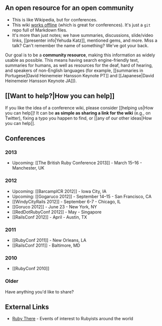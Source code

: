 ## An open resource for an open community

* This is like Wikipedia, but for conferences.
* This wiki [works offline](https://github.com/newhavenrb/conferences/wiki/_access) (which is great for conferences).  It's just a `git` repo full of Markdown files.
* It's more than just notes; we have summaries, discussions, slide/video links, [[presenter info|Yehuda Katz]], mentioned gems, and more.  Miss a talk?  Can't remember the name of something?  We've got your back.

Our goal is to be a **community resource**, making this information as widely usable as possible.  This means having search engine-friendly text, summaries for humans, as well as resources for the deaf, hard of hearing, and speakers of non-English languages (for example, [[summaries in Portugese|David Heinemeier Hansson Keynote PT]] and [[Japanese|David Heinemeier Hansson Keynote JA]]).

## [[Want to help?|How you can help]]

If you like the idea of a conference wiki, please consider [[helping us|How you can help]]!  It can be **as simple as sharing a link for the wiki** (e.g., on Twitter), fixing a typo you happen to find, or [[any of our other ideas|How you can help]].

## Conferences

### 2013

* Upcoming: [[The British Ruby Conference 2013]] - March 15–16 - Manchester, UK

### 2012

* Upcoming: [[BarcampICR 2012]] - Iowa City, IA
* Upcoming: [[Gogaruco 2012]] - September 14–15 - San Francisco, CA
* [[WindyCityRails 2012]] - September 6-7 - Chicago, IL
* [[Goruco 2012]] - June 23 - New York, NY
* [[RedDotRubyConf 2012]] - May - Singapore
* [[RailsConf 2012]] - April - Austin, TX

### 2011

* [[RubyConf 2011]] - New Orleans, LA
* [[RailsConf 2011]] - Baltimore, MD

### 2010

* [[RubyConf 2010]]

### Older

Have anything you'd like to share?

## External Links

* [Ruby There](http://rubythere.com/) - Events of interest to Rubyists around the world